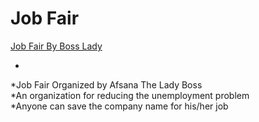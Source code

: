 # Job Fair 
[Job Fair By Boss Lady](https://job-fair.netlify.app/)

   *
   *Job Fair Organized by Afsana The Lady Boss   
   *An organization for reducing the unemployment problem   
   *Anyone can save the company name for his/her job   



